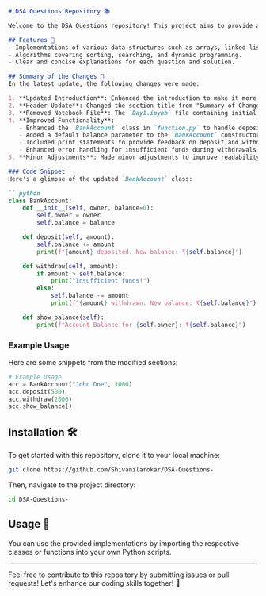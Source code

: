 ```markdown
# DSA Questions Repository 📚

Welcome to the DSA Questions repository! This project aims to provide a comprehensive collection of data structures and algorithms questions along with their solutions. 🧠

## Features 🌟
- Implementations of various data structures such as arrays, linked lists, stacks, queues, trees, and graphs.
- Algorithms covering sorting, searching, and dynamic programming.
- Clear and concise explanations for each question and solution.

## Summary of the Changes 📝
In the latest update, the following changes were made:

1. **Updated Introduction**: Enhanced the introduction to make it more welcoming and informative.
2. **Header Update**: Changed the section title from "Summary of Changes" to "Summary of the Changes" for clarity.
3. **Removed Notebook File**: The `Day1.ipynb` file containing initial DSA questions and their explanations was removed.
4. **Improved Functionality**:
   - Enhanced the `BankAccount` class in `function.py` to handle deposits and withdrawals more effectively.
   - Added a default balance parameter to the `BankAccount` constructor.
   - Included print statements to provide feedback on deposit and withdrawal actions.
   - Enhanced error handling for insufficient funds during withdrawals.
5. **Minor Adjustments**: Made minor adjustments to improve readability and structure throughout the README.

### Code Snippet
Here's a glimpse of the updated `BankAccount` class:

```python
class BankAccount:
    def __init__(self, owner, balance=0):
        self.owner = owner
        self.balance = balance

    def deposit(self, amount):
        self.balance += amount
        print(f"{amount} deposited. New balance: ₹{self.balance}")

    def withdraw(self, amount):
        if amount > self.balance:
            print("Insufficient funds!")
        else:
            self.balance -= amount
            print(f"{amount} withdrawn. New balance: ₹{self.balance}")

    def show_balance(self):
        print(f"Account Balance for {self.owner}: ₹{self.balance}")
```

### Example Usage
Here are some snippets from the modified sections:

```python
# Example Usage
acc = BankAccount("John Doe", 1000)
acc.deposit(500)
acc.withdraw(2000)
acc.show_balance()
```

## Installation 🛠️
To get started with this repository, clone it to your local machine:

```bash
git clone https://github.com/Shivanilarokar/DSA-Questions-
```

Then, navigate to the project directory:

```bash
cd DSA-Questions-
```

## Usage 📖
You can use the provided implementations by importing the respective classes or functions into your own Python scripts.

---

Feel free to contribute to this repository by submitting issues or pull requests! Let's enhance our coding skills together! 💪
```